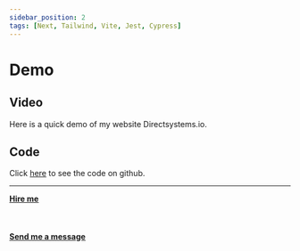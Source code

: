 ```yaml
---
sidebar_position: 2
tags: [Next, Tailwind, Vite, Jest, Cypress]
---
```


# Demo
## Video

Here is a quick demo of my website Directsystems.io.

## Code

Click [here](https://github.com/mherzog4/directsystems.io) to see the code on github.



<hr></hr>

<a href="https://calendly.com/mattherzog/business-chat" target="_blank"><b><u>Hire me</u></b></a>
<br></br>
<br></br>
<a href="mailto:matt@mattherzog.me" target="_blank"><b><u>Send me a message</u></b></a>